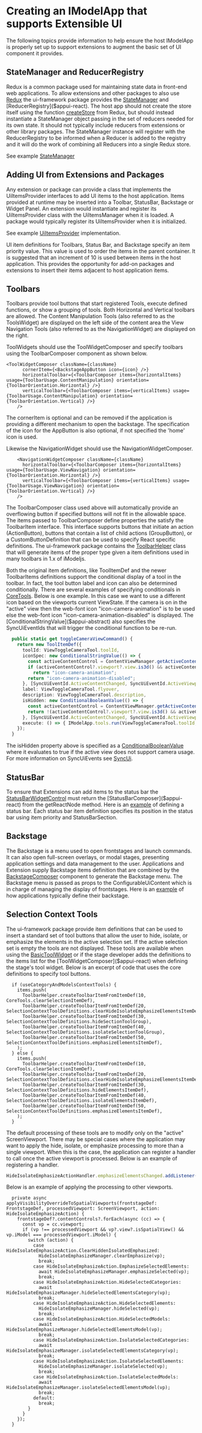 # Creating an IModelApp that supports Extensible UI

The following topics provide information to help ensure the host IModelApp is properly set up to support extensions to augment the basic set of UI component it provides.

## StateManager and ReducerRegistry

Redux is a common package used for maintaining state data in front-end web applications. To allow extensions and other packages to also use [Redux](https://redux.js.org/) the ui-framework package provides the [StateManager]($appui-react) and [ReducerRegistry]($appui-react).  The host app should not create the store itself using the function [createStore](https://redux.js.org/api/createstore) from Redux, but should instead instantiate a StateManager object passing in the set of reducers needed for its own state.  It should not typically include reducers from extensions or other library packages. The StateManager instance will register with the ReducerRegistry to be informed when a Reducer is added to the registry and it will do the work of combining all Reducers into a single Redux store.

See example [StateManager](./framework/State.md/#example-of-defining-initial-set-of-reducers)

## Adding UI from Extensions and Packages

Any extension or package can provide a class that implements the UiItemsProvider interfaces to add UI items to the host application. Items provided at runtime may be inserted into a Toolbar, StatusBar, Backstage or Widget Panel. An extension would instantiate and register its UiItemsProvider class with the UiItemsManager when it is loaded. A package would typically register its UiItemsProvider when it is initialized.

See example [UiItemsProvider](./abstract/uiitemsprovider/#uiitemsprovider-example) implementation.

UI item definitions for Toolbars, Status Bar, and Backstage specify an item priority value. This value is used to order the items in the parent container. It is suggested that an increment of 10 is used between items in the host application. This provides the opportunity for add-on packages and extensions to insert their items adjacent to host application items.

## Toolbars

Toolbars provide tool buttons that start registered Tools, execute defined functions, or show a grouping of tools.  Both Horizontal and Vertical toolbars are allowed. The Content Manipulation Tools (also referred to as the ToolsWidget) are displayed on the left side of the content area the View Navigation Tools (also referred to as the NavigationWidget) are displayed on the right.

ToolWidgets should use the ToolWidgetComposer and specify toolbars using the ToolbarComposer component as shown below.

```tsx
<ToolWidgetComposer className={className}
      cornerItem={<BackstageAppButton icon={icon} />}
      horizontalToolbar={<ToolbarComposer items={horizontalItems} usage={ToolbarUsage.ContentManipulation} orientation={ToolbarOrientation.Horizontal} />}
      verticalToolbar={<ToolbarComposer items={verticalItems} usage={ToolbarUsage.ContentManipulation} orientation={ToolbarOrientation.Vertical} />}
    />
 ```

The cornerItem is optional and can be removed if the application is providing a different mechanism to open the backstage. The specification of the icon for the AppButton is also optional, if not specified the 'home' icon is used.

Likewise the NavigationWidget should use the NavigationWidgetComposer.

```tsx
    <NavigationWidgetComposer className={className}
      horizontalToolbar={<ToolbarComposer items={horizontalItems} usage={ToolbarUsage.ViewNavigation} orientation={ToolbarOrientation.Horizontal} />}
      verticalToolbar={<ToolbarComposer items={verticalItems} usage={ToolbarUsage.ViewNavigation} orientation={ToolbarOrientation.Vertical} />}
    />
 ```

The ToolbarComposer class used above will automatically provide an overflowing button if specified buttons will not fit in the allowable space. The items passed to ToolbarComposer define properties the satisfy the ToolbarItem interface. This interface supports buttons that initiate an action (ActionButton), buttons that contain a list of child actions (GroupButton), or a CustomButtonDefinition that can be used to specify React specific definitions. The ui-framework package contains the [ToolbarHelper]($appui-react) class that will generate items of the proper type given a item definitions used in many toolbars in 1.x of iModeljs.

Both the original item definitions, like ToolItemDef and the newer ToolbarItems definitions support the conditional display of a tool in the toolbar. In fact, the tool button label and icon can also be determined conditionally. There are several examples of specifying conditionals in [CoreTools]($appui-react). Below is one example.  In this case we want to use a different icon based on the viewports current ViewState. If the camera is on in the "active" view then the web-font icon "icon-camera-animation" is to be used else the web-font icon "icon-camera-animation-disabled" is displayed. The [ConditionalStringValue]($appui-abstract) also specifies the SyncUiEventIds that will trigger the conditional function to be re-run.

```ts
  public static get toggleCameraViewCommand() {
    return new ToolItemDef({
      toolId: ViewToggleCameraTool.toolId,
      iconSpec: new ConditionalStringValue(() => {
        const activeContentControl = ContentViewManager.getActiveContentControl();
        if (activeContentControl?.viewport?.view.is3d() && activeContentControl?.viewport?.isCameraOn)
          return "icon-camera-animation";
        return "icon-camera-animation-disabled";
      }, [SyncUiEventId.ActiveContentChanged, SyncUiEventId.ActiveViewportChanged, SyncUiEventId.ViewStateChanged]),
      label: ViewToggleCameraTool.flyover,
      description: ViewToggleCameraTool.description,
      isHidden: new ConditionalBooleanValue(() => {
        const activeContentControl = ContentViewManager.getActiveContentControl();
        return !(activeContentControl?.viewport?.view.is3d() && activeContentControl?.viewport?.view.supportsCamera());
      }, [SyncUiEventId.ActiveContentChanged, SyncUiEventId.ActiveViewportChanged, SyncUiEventId.ViewStateChanged]),
      execute: () => { IModelApp.tools.run(ViewToggleCameraTool.toolId, IModelApp.viewManager.selectedView); },
    });
  }
```

The isHidden property above is specified as a [ConditionalBooleanValue]($appui-abstract) where it evaluates to true if the active view does not support camera usage. For more information on SyncUiEvents see [SyncUi](./framework/syncui/).

## StatusBar

To ensure that Extensions can add items to the status bar the [StatusBarWidgetControl]($appui-react) must return the
[StatusBarComposer]($appui-react) from the getReactNode method. Here is an [example](./framework/statusbar/) of defining a status bar.  Each status bar item definition specifies its position in the status bar using item priority and StatusBarSection.

## Backstage

The Backstage is a menu used to open frontstages and launch commands. It can also open full-screen overlays, or modal stages, presenting application settings and data management to the user. Applications and Extension supply Backstage items definition that are combined by the [BackstageComposer]($appui-react) component to generate the Backstage menu. The Backstage menu is passed as props to the ConfigurableUiContent which is in charge of managing the display of frontstages. Here is an [example](./framework/backstage/#defining-the-backstage) of how applications typically define their backstage.

## Selection Context Tools

The ui-framework package provide item definitions that can be used to insert a standard set of tool buttons that allow the user to hide, isolate, or emphasize the elements in the active selection set. If the active selection set is empty the tools are not displayed.  These tools are available when using the [BasicToolWidget]($appui-react) or if the stage developer adds the definitions to the items list for the [ToolWidgetComposer]($appui-react) when defining the stage's tool widget.  Below is an excerpt of code that uses the core definitions to specify tool buttons.

```tsx
  if (useCategoryAndModelsContextTools) {
    items.push(
      ToolbarHelper.createToolbarItemFromItemDef(10, CoreTools.clearSelectionItemDef),
      ToolbarHelper.createToolbarItemFromItemDef(20, SelectionContextToolDefinitions.clearHideIsolateEmphasizeElementsItemDef),
      ToolbarHelper.createToolbarItemFromItemDef(30, SelectionContextToolDefinitions.hideSectionToolGroup),
      ToolbarHelper.createToolbarItemFromItemDef(40, SelectionContextToolDefinitions.isolateSelectionToolGroup),
      ToolbarHelper.createToolbarItemFromItemDef(50, SelectionContextToolDefinitions.emphasizeElementsItemDef),
    );
  } else {
    items.push(
      ToolbarHelper.createToolbarItemFromItemDef(10, CoreTools.clearSelectionItemDef),
      ToolbarHelper.createToolbarItemFromItemDef(20, SelectionContextToolDefinitions.clearHideIsolateEmphasizeElementsItemDef),
      ToolbarHelper.createToolbarItemFromItemDef(30, SelectionContextToolDefinitions.hideElementsItemDef),
      ToolbarHelper.createToolbarItemFromItemDef(40, SelectionContextToolDefinitions.isolateElementsItemDef),
      ToolbarHelper.createToolbarItemFromItemDef(50, SelectionContextToolDefinitions.emphasizeElementsItemDef),
    );
  }
```

The default processing of these tools are to modify only on the "active" ScreenViewport. There may be special cases where the application may want to apply the hide, isolate, or emphasize processing to more than a single viewport.  When this is the case, the application can register a handler to call once the active viewport is processed. Below is an example of registering a handler.

```ts
HideIsolateEmphasizeActionHandler.emphasizeElementsChanged.addListener(this._onEmphasizeElementsChangedHandler);
```

Below is an example of applying the processing to other viewports.

```tsx
  private async applyVisibilityOverrideToSpatialViewports(frontstageDef: FrontstageDef, processedViewport: ScreenViewport, action: HideIsolateEmphasizeAction) {
    frontstageDef?.contentControls?.forEach(async (cc) => {
      const vp = cc.viewport;
      if (vp !== processedViewport && vp?.view?.isSpatialView() && vp.iModel === processedViewport.iModel) {
        switch (action) {
          case HideIsolateEmphasizeAction.ClearHiddenIsolatedEmphasized:
            HideIsolateEmphasizeManager.clearEmphasize(vp);
            break;
          case HideIsolateEmphasizeAction.EmphasizeSelectedElements:
            await HideIsolateEmphasizeManager.emphasizeSelected(vp);
            break;
          case HideIsolateEmphasizeAction.HideSelectedCategories:
            await HideIsolateEmphasizeManager.hideSelectedElementsCategory(vp);
            break;
          case HideIsolateEmphasizeAction.HideSelectedElements:
            HideIsolateEmphasizeManager.hideSelected(vp);
            break;
          case HideIsolateEmphasizeAction.HideSelectedModels:
            await HideIsolateEmphasizeManager.hideSelectedElementsModel(vp);
            break;
          case HideIsolateEmphasizeAction.IsolateSelectedCategories:
            await HideIsolateEmphasizeManager.isolateSelectedElementsCategory(vp);
            break;
          case HideIsolateEmphasizeAction.IsolateSelectedElements:
            HideIsolateEmphasizeManager.isolateSelected(vp);
            break;
          case HideIsolateEmphasizeAction.IsolateSelectedModels:
            await HideIsolateEmphasizeManager.isolateSelectedElementsModel(vp);
            break;
          default:
            break;
        }
      }
    });
  }
```

